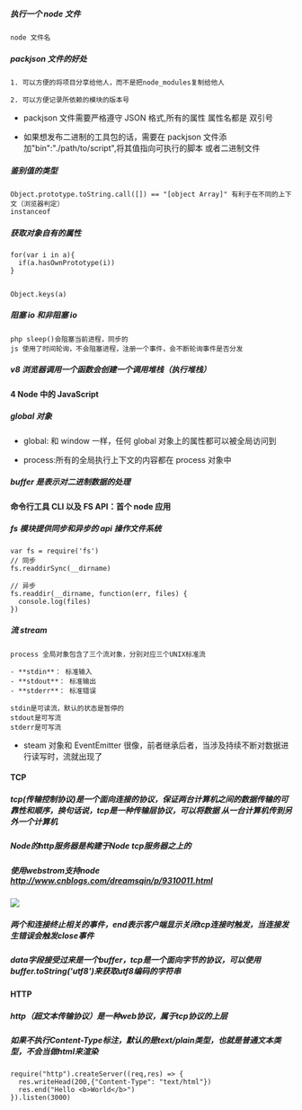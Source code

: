 ##### 执行一个 node 文件

```
node 文件名
```

##### packjson 文件的好处

```
1. 可以方便的将项目分享给他人，而不是把node_modules复制给他人

2. 可以方便记录所依赖的模块的版本号
```

- packjson 文件需要严格遵守 JSON 格式,所有的属性 属性名都是 双引号

- 如果想发布二进制的工具包的话，需要在 packjson 文件添加"bin":"./path/to/script",将其值指向可执行的脚本 或者二进制文件

##### 鉴别值的类型

```
Object.prototype.toString.call([]) == "[object Array]" 有利于在不同的上下文（浏览器判定）
instanceof
```

##### 获取对象自有的属性

```
for(var i in a){
  if(a.hasOwnPrototype(i))
}


Object.keys(a)
```

##### 阻塞 io 和非阻塞 io

```
php sleep()会阻塞当前进程，同步的
js 使用了时间轮询，不会阻塞进程，注册一个事件，会不断轮询事件是否分发
```

##### v8 浏览器调用一个函数会创建一个调用堆栈（执行堆栈）

#### 4 Node 中的 JavaScript

##### global 对象

- global: 和 window 一样，任何 global 对象上的属性都可以被全局访问到

- process:所有的全局执行上下文的内容都在 process 对象中

##### buffer 是表示对二进制数据的处理

#### 命令行工具 CLI 以及 FS API：首个 node 应用

##### fs 模块提供同步和异步的 api 操作文件系统

```
var fs = require('fs')
// 同步
fs.readdirSync(__dirname)

// 异步
fs.readdir(__dirname, function(err, files) {
  console.log(files)
})

```

##### 流 stream

```
process 全局对象包含了三个流对象，分别对应三个UNIX标准流

- **stdin**： 标准输入
- **stdout**： 标准输出
- **stderr**： 标准错误

stdin是可读流，默认的状态是暂停的
stdout是可写流
stderr是可写流

```

- steam 对象和 EventEmitter 很像，前者继承后者，当涉及持续不断对数据进行读写时，流就出现了

#### TCP

##### tcp(传输控制协议)是一个面向连接的协议，保证两台计算机之间的数据传输的可靠性和顺序，换句话说，tcp是一种传输层协议，可以将数据 从一台计算机传到另外一个计算机

##### Node的http服务器是构建于Node tcp服务器之上的

##### 使用webstrom支持node http://www.cnblogs.com/dreamsqin/p/9310011.html

![](https://images2018.cnblogs.com/blog/1074523/201807/1074523-20180714161933865-1328364076.png)

##### 两个和连接终止相关的事件，end表示客户端显示关闭tcp连接时触发，当连接发生错误会触发close事件

##### data字段接受过来是一个buffer，tcp是一个面向字节的协议，可以使用buffer.toString('utf8')来获取utf8编码的字符串

#### HTTP

##### http（超文本传输协议）是一种web协议，属于tcp协议的上层

##### 如果不执行Content-Type标注，默认的是text/plain类型，也就是普通文本类型，不会当做html来渲染

```
require("http").createServer((req,res) => {
  res.writeHead(200,{"Content-Type": "text/html"})
  res.end("Hello <b>World</b>")
}).listen(3000)
```